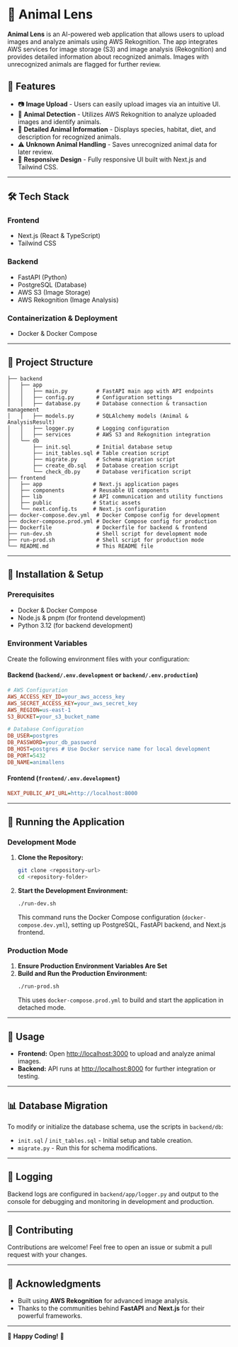 # 🦁 Animal Lens

**Animal Lens** is an AI-powered web application that allows users to upload images and analyze animals using AWS Rekognition. The app integrates AWS services for image storage (S3) and image analysis (Rekognition) and provides detailed information about recognized animals. Images with unrecognized animals are flagged for further review.

## 🚀 Features

- 📷 **Image Upload** - Users can easily upload images via an intuitive UI.
- 🧠 **Animal Detection** - Utilizes AWS Rekognition to analyze uploaded images and identify animals.
- 📖 **Detailed Animal Information** - Displays species, habitat, diet, and description for recognized animals.
- ⚠ **Unknown Animal Handling** - Saves unrecognized animal data for later review.
- 📱 **Responsive Design** - Fully responsive UI built with Next.js and Tailwind CSS.

---

## 🛠 Tech Stack

### **Frontend**
- Next.js (React & TypeScript)
- Tailwind CSS

### **Backend**
- FastAPI (Python)
- PostgreSQL (Database)
- AWS S3 (Image Storage)
- AWS Rekognition (Image Analysis)

### **Containerization & Deployment**
- Docker & Docker Compose

---

## 📂 Project Structure

```plaintext
├── backend
│   ├── app
│   │   ├── main.py         # FastAPI main app with API endpoints
│   │   ├── config.py       # Configuration settings
│   │   ├── database.py     # Database connection & transaction management
│   │   ├── models.py       # SQLAlchemy models (Animal & AnalysisResult)
│   │   ├── logger.py       # Logging configuration
│   │   ├── services        # AWS S3 and Rekognition integration
│   └── db
│       ├── init.sql        # Initial database setup
│       ├── init_tables.sql # Table creation script
│       ├── migrate.py      # Schema migration script
│       ├── create_db.sql   # Database creation script
│       └── check_db.py     # Database verification script
├── frontend
│   ├── app                # Next.js application pages
│   ├── components         # Reusable UI components
│   ├── lib                # API communication and utility functions
│   ├── public             # Static assets
│   └── next.config.ts     # Next.js configuration
├── docker-compose.dev.yml  # Docker Compose config for development
├── docker-compose.prod.yml # Docker Compose config for production
├── Dockerfile              # Dockerfile for backend & frontend
├── run-dev.sh              # Shell script for development mode
├── run-prod.sh             # Shell script for production mode
└── README.md               # This README file
```

---

## 🔧 Installation & Setup

### **Prerequisites**
- Docker & Docker Compose
- Node.js & pnpm (for frontend development)
- Python 3.12 (for backend development)

### **Environment Variables**

Create the following environment files with your configuration:

#### **Backend** (`backend/.env.development` or `backend/.env.production`)

```ini
# AWS Configuration
AWS_ACCESS_KEY_ID=your_aws_access_key
AWS_SECRET_ACCESS_KEY=your_aws_secret_key
AWS_REGION=us-east-1
S3_BUCKET=your_s3_bucket_name

# Database Configuration
DB_USER=postgres
DB_PASSWORD=your_db_password
DB_HOST=postgres # Use Docker service name for local development
DB_PORT=5432
DB_NAME=animallens
```

#### **Frontend** (`frontend/.env.development`)

```ini
NEXT_PUBLIC_API_URL=http://localhost:8000
```

---

## 🚀 Running the Application

### **Development Mode**

1. **Clone the Repository:**
   ```bash
   git clone <repository-url>
   cd <repository-folder>
   ```

2. **Start the Development Environment:**
   ```bash
   ./run-dev.sh
   ```
   This command runs the Docker Compose configuration (`docker-compose.dev.yml`), setting up PostgreSQL, FastAPI backend, and Next.js frontend.

### **Production Mode**

1. **Ensure Production Environment Variables Are Set**
2. **Build and Run the Production Environment:**
   ```bash
   ./run-prod.sh
   ```
   This uses `docker-compose.prod.yml` to build and start the application in detached mode.

---

## 🎯 Usage

- **Frontend:**
  Open [http://localhost:3000](http://localhost:3000) to upload and analyze animal images.
- **Backend:**
  API runs at [http://localhost:8000](http://localhost:8000) for further integration or testing.

---

## 📊 Database Migration

To modify or initialize the database schema, use the scripts in `backend/db`:

- `init.sql` / `init_tables.sql` - Initial setup and table creation.
- `migrate.py` - Run this for schema modifications.

---

## 📜 Logging

Backend logs are configured in `backend/app/logger.py` and output to the console for debugging and monitoring in development and production.

---

## 🤝 Contributing

Contributions are welcome! Feel free to open an issue or submit a pull request with your changes.

---

## 🙌 Acknowledgments

- Built using **AWS Rekognition** for advanced image analysis.
- Thanks to the communities behind **FastAPI** and **Next.js** for their powerful frameworks.

---

🚀 **Happy Coding!** 🎉

